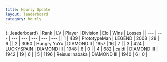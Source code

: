 ```yaml
---
title: Hourly Update
layout: leaderboard
category: hourly
---
```


{: .leaderboard}
| Rank | LV | Player | Division | Elo | Wins | Losses |
| --- | --- | --- | --- | --- | --- | --- |
| <span data-change="0">1</span> | 439 | <span title="ID: 66918">PrototypeMan</span> | LEGEND | <span data-change="8">2008</span> | <span data-change="1">28</span> | <span data-change="0">6</span> |
| <span data-change="0">2</span> | 3060 | <span title="ID: 164871">Hungry YuYu</span> | DIAMOND II | <span data-change="4">1957</span> | <span data-change="2">16</span> | <span data-change="2">7</span> |
| <span data-change="0">3</span> | 424 | <span title="ID: 623829">LUCKYSPAIN</span> | DIAMOND III | <span data-change="0">1948</span> | <span data-change="0">8</span> | <span data-change="0">0</span> |
| <span data-change="0">4</span> | 682 | <span title="ID: 517164">caidi</span> | DIAMOND III | <span data-change="0">1942</span> | <span data-change="0">19</span> | <span data-change="0">6</span> |
| <span data-change="0">5</span> | 1196 | <span title="ID: 451068">Reisus Inabaka</span> | DIAMOND III | <span data-change="0">1940</span> | <span data-change="0">6</span> | <span data-change="0">0</span> |